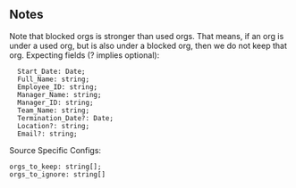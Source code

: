 ## Notes
Note that blocked orgs is stronger than used orgs.
That means, if an org is under a used org, but is also under a blocked org,
then we do not keep that org.
Expecting fields (? implies optional):
```
  Start_Date: Date;
  Full_Name: string;
  Employee_ID: string;
  Manager_Name: string;
  Manager_ID: string;
  Team_Name: string;
  Termination_Date?: Date;
  Location?: string;
  Email?: string;
```

Source Specific Configs:
```
orgs_to_keep: string[];
orgs_to_ignore: string[]
```
